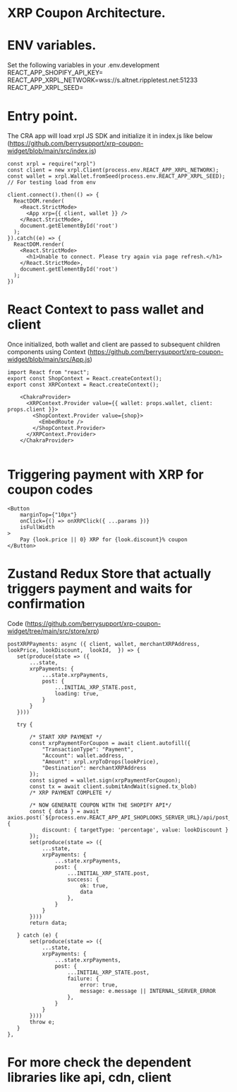 # XRP Coupon Architecture.

# ENV variables.

Set the following variables in your .env.development
REACT_APP_SHOPIFY_API_KEY=
REACT_APP_XRPL_NETWORK=wss://s.altnet.rippletest.net:51233
REACT_APP_XRPL_SEED=

# Entry point.
The CRA app will load xrpl JS SDK and initialize it in index.js like below (https://github.com/berrysupport/xrp-coupon-widget/blob/main/src/index.js)
```
const xrpl = require("xrpl")
const client = new xrpl.Client(process.env.REACT_APP_XRPL_NETWORK);
const wallet = xrpl.Wallet.fromSeed(process.env.REACT_APP_XRPL_SEED); // For testing load from env

client.connect().then(() => {
  ReactDOM.render(
    <React.StrictMode>
      <App xrp={{ client, wallet }} />
    </React.StrictMode>,
    document.getElementById('root')
  );
}).catch((e) => {
  ReactDOM.render(
    <React.StrictMode>
      <h1>Unable to connect. Please try again via page refresh.</h1>
    </React.StrictMode>,
    document.getElementById('root')
  );
})
```

# React Context to pass wallet and client

Once initialized, both wallet and client are passed to subsequent children components using Context (https://github.com/berrysupport/xrp-coupon-widget/blob/main/src/App.js)

```
import React from "react";
export const ShopContext = React.createContext();
export const XRPContext = React.createContext();

    <ChakraProvider>
      <XRPContext.Provider value={{ wallet: props.wallet, client: props.client }}>
        <ShopContext.Provider value={shop}>
          <EmbedRoute />
        </ShopContext.Provider>
      </XRPContext.Provider>
    </ChakraProvider>
    
```

# Triggering payment with XRP for coupon codes

```
<Button
	marginTop={"10px"}
	onClick={() => onXRPClick({ ...params })}
	isFullWidth
>
	Pay {look.price || 0} XRP for {look.discount}% coupon
</Button>

 ```
 
 # Zustand Redux Store that actually triggers payment and waits for confirmation 
 Code (https://github.com/berrysupport/xrp-coupon-widget/tree/main/src/store/xrp)
 ```
postXRPPayments: async ({ client, wallet, merchantXRPAddress, lookPrice, lookDiscount,  lookId,  }) => {
	set(produce(state => ({
		...state,
		xrpPayments: {
			...state.xrpPayments,
			post: {
				...INITIAL_XRP_STATE.post,
				loading: true,
			}
		}
	})))

	try {

		/* START XRP PAYMENT */
		const xrpPaymentForCoupon = await client.autofill({
			"TransactionType": "Payment",
			"Account": wallet.address,
			"Amount": xrpl.xrpToDrops(lookPrice),
			"Destination": merchantXRPAddress
		});
		const signed = wallet.sign(xrpPaymentForCoupon);
		const tx = await client.submitAndWait(signed.tx_blob)
		/* XRP PAYMENT COMPLETE */

		/* NOW GENERATE COUPON WITH THE SHOPIFY API*/
		const { data } = await axios.post(`${process.env.REACT_APP_API_SHOPLOOKS_SERVER_URL}/api/post_discount`, {
			discount: { targetType: 'percentage', value: lookDiscount }
		});
		set(produce(state => ({
			...state,
			xrpPayments: {
				...state.xrpPayments,
				post: {
					...INITIAL_XRP_STATE.post,
					success: {
						ok: true,
						data
					},
				}
			}
		})))
		return data;

	} catch (e) {
		set(produce(state => ({
			...state,
			xrpPayments: {
				...state.xrpPayments,
				post: {
					...INITIAL_XRP_STATE.post,
					failure: {
						error: true,
						message: e.message || INTERNAL_SERVER_ERROR
					},
				}
			}
		})))
		throw e;
	}
},
```

# For more check the dependent libraries like api, cdn, client 
